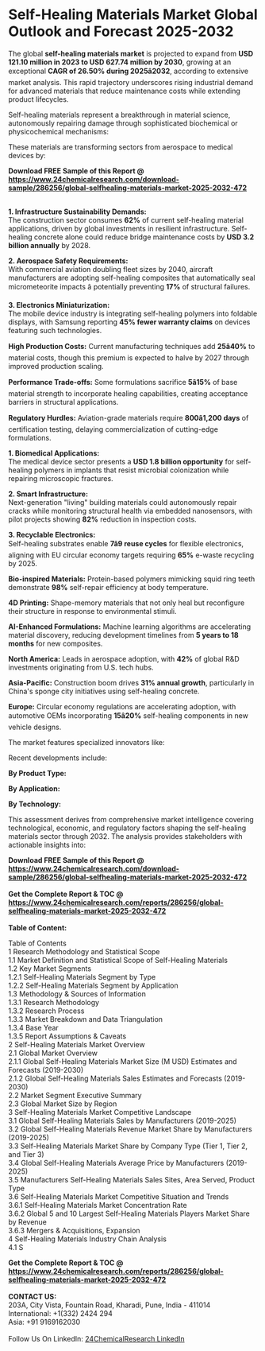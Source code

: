 <h1>Self-Healing Materials Market Global Outlook and Forecast 2025-2032</h1><p>The global <strong>self-healing materials market</strong> is projected to expand from <strong>USD 121.10 million in 2023 to USD 627.74 million by 2030</strong>, growing at an exceptional <strong>CAGR of 26.50% during 2025â2032</strong>, according to extensive market analysis. This rapid trajectory underscores rising industrial demand for advanced materials that reduce maintenance costs while extending product lifecycles.</p><p>Self-healing materials represent a breakthrough in material science, autonomously repairing damage through sophisticated biochemical or physicochemical mechanisms:</p><p>These materials are transforming sectors from aerospace to medical devices by:</p><div><b>Download FREE Sample of this Report @ 
            <a href="https://www.24chemicalresearch.com/download-sample/286256/global-selfhealing-materials-market-2025-2032-472">
            https://www.24chemicalresearch.com/download-sample/286256/global-selfhealing-materials-market-2025-2032-472</a></b></div><br><p><strong>1. Infrastructure Sustainability Demands:</strong><br>
The construction sector consumes <strong>62%</strong> of current self-healing material applications, driven by global investments in resilient infrastructure. Self-healing concrete alone could reduce bridge maintenance costs by <strong>USD 3.2 billion annually</strong> by 2028.</p><p><strong>2. Aerospace Safety Requirements:</strong><br>
With commercial aviation doubling fleet sizes by 2040, aircraft manufacturers are adopting self-healing composites that automatically seal micrometeorite impacts â potentially preventing <strong>17%</strong> of structural failures.</p><p><strong>3. Electronics Miniaturization:</strong><br>
The mobile device industry is integrating self-healing polymers into foldable displays, with Samsung reporting <strong>45% fewer warranty claims</strong> on devices featuring such technologies.</p><p><strong>High Production Costs:</strong> Current manufacturing techniques add <strong>25â40%</strong> to material costs, though this premium is expected to halve by 2027 through improved production scaling.</p><p><strong>Performance Trade-offs:</strong> Some formulations sacrifice <strong>5â15%</strong> of base material strength to incorporate healing capabilities, creating acceptance barriers in structural applications.</p><p><strong>Regulatory Hurdles:</strong> Aviation-grade materials require <strong>800â1,200 days</strong> of certification testing, delaying commercialization of cutting-edge formulations.</p><p><strong>1. Biomedical Applications:</strong><br>
The medical device sector presents a <strong>USD 1.8 billion opportunity</strong> for self-healing polymers in implants that resist microbial colonization while repairing microscopic fractures.</p><p><strong>2. Smart Infrastructure:</strong><br>
Next-generation "living" building materials could autonomously repair cracks while monitoring structural health via embedded nanosensors, with pilot projects showing <strong>82%</strong> reduction in inspection costs.</p><p><strong>3. Recyclable Electronics:</strong><br>
Self-healing substrates enable <strong>7â9 reuse cycles</strong> for flexible electronics, aligning with EU circular economy targets requiring <strong>65%</strong> e-waste recycling by 2025.</p><p><strong>Bio-inspired Materials:</strong> Protein-based polymers mimicking squid ring teeth demonstrate <strong>98%</strong> self-repair efficiency at body temperature.</p><p><strong>4D Printing:</strong> Shape-memory materials that not only heal but reconfigure their structure in response to environmental stimuli.</p><p><strong>AI-Enhanced Formulations:</strong> Machine learning algorithms are accelerating material discovery, reducing development timelines from <strong>5 years to 18 months</strong> for new composites.</p><p><strong>North America:</strong> Leads in aerospace adoption, with <strong>42%</strong> of global R&amp;D investments originating from U.S. tech hubs.</p><p><strong>Asia-Pacific:</strong> Construction boom drives <strong>31% annual growth</strong>, particularly in China's sponge city initiatives using self-healing concrete.</p><p><strong>Europe:</strong> Circular economy regulations are accelerating adoption, with automotive OEMs incorporating <strong>15â20%</strong> self-healing components in new vehicle designs.</p><p>The market features specialized innovators like:</p><p>Recent developments include:</p><p><strong>By Product Type:</strong></p><p><strong>By Application:</strong></p><p><strong>By Technology:</strong></p><p>This assessment derives from comprehensive market intelligence covering technological, economic, and regulatory factors shaping the self-healing materials sector through 2032. The analysis provides stakeholders with actionable insights into:</p><div><b>Download FREE Sample of this Report @ 
            <a href="https://www.24chemicalresearch.com/download-sample/286256/global-selfhealing-materials-market-2025-2032-472">
            https://www.24chemicalresearch.com/download-sample/286256/global-selfhealing-materials-market-2025-2032-472</a></b></div><br><div><b>Get the Complete Report & TOC @ 
            <a href="https://www.24chemicalresearch.com/reports/286256/global-selfhealing-materials-market-2025-2032-472">
            https://www.24chemicalresearch.com/reports/286256/global-selfhealing-materials-market-2025-2032-472</a></b></div><br>
            <b>Table of Content:</b><p>Table of Contents<br />
1 Research Methodology and Statistical Scope<br />
1.1 Market Definition and Statistical Scope of Self-Healing Materials<br />
1.2 Key Market Segments<br />
1.2.1 Self-Healing Materials Segment by Type<br />
1.2.2 Self-Healing Materials Segment by Application<br />
1.3 Methodology & Sources of Information<br />
1.3.1 Research Methodology<br />
1.3.2 Research Process<br />
1.3.3 Market Breakdown and Data Triangulation<br />
1.3.4 Base Year<br />
1.3.5 Report Assumptions & Caveats<br />
2 Self-Healing Materials Market Overview<br />
2.1 Global Market Overview<br />
2.1.1 Global Self-Healing Materials Market Size (M USD) Estimates and Forecasts (2019-2030)<br />
2.1.2 Global Self-Healing Materials Sales Estimates and Forecasts (2019-2030)<br />
2.2 Market Segment Executive Summary<br />
2.3 Global Market Size by Region<br />
3 Self-Healing Materials Market Competitive Landscape<br />
3.1 Global Self-Healing Materials Sales by Manufacturers (2019-2025)<br />
3.2 Global Self-Healing Materials Revenue Market Share by Manufacturers (2019-2025)<br />
3.3 Self-Healing Materials Market Share by Company Type (Tier 1, Tier 2, and Tier 3)<br />
3.4 Global Self-Healing Materials Average Price by Manufacturers (2019-2025)<br />
3.5 Manufacturers Self-Healing Materials Sales Sites, Area Served, Product Type<br />
3.6 Self-Healing Materials Market Competitive Situation and Trends<br />
3.6.1 Self-Healing Materials Market Concentration Rate<br />
3.6.2 Global 5 and 10 Largest Self-Healing Materials Players Market Share by Revenue<br />
3.6.3 Mergers & Acquisitions, Expansion<br />
4 Self-Healing Materials Industry Chain Analysis<br />
4.1 S</p><div><b>Get the Complete Report & TOC @ 
            <a href="https://www.24chemicalresearch.com/reports/286256/global-selfhealing-materials-market-2025-2032-472">
            https://www.24chemicalresearch.com/reports/286256/global-selfhealing-materials-market-2025-2032-472</a></b></div><br><b>CONTACT US:</b><br>
            203A, City Vista, Fountain Road, Kharadi, Pune, India - 411014<br>
            International: +1(332) 2424 294<br>
            Asia: +91 9169162030 <br><br>
            Follow Us On LinkedIn: <a href="https://www.linkedin.com/company/24chemicalresearch/">24ChemicalResearch LinkedIn</a>